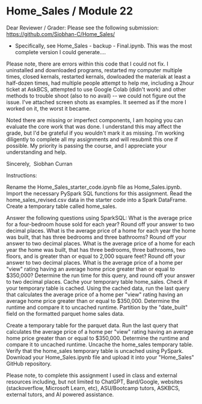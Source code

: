 # Home_Sales / Module 22

Dear Reviewer / Grader:
Please see the following submission: https://github.com/Siobhan-C/Home_Sales/
- Specifically, see Home_Sales - backup - Final.ipynb. This was the most complete version I could generate.... 

Please note, there are errors within this code that I could not fix. 
I uninstalled and downloaded programs, restarted my computer multiple times, closed kernals, restarted kernals, dowloaded the materiak at least a half-dozen times, had multiple people attempt to help me, including a 2hour ticket at AskBCS, attempted to use Google Colab (didn't work) and other methods to trouble shoot (also to no avail) -- we could not figure out the issue.  I've attached screen shots as examples. It seemed as if the more I worked on it, the worst it became.

Noted there are missing or imperfect components, I am hoping you can evaluate the core work that was done. I understand this may affect the grade, but I'd be grateful if you wouldn't mark it as missing. I'm working diligently to complete all my assignments and will resubmit this one if possible. My priority is passing the course, and I appreciate your understanding and help.

Sincerely, 
Siobhan Curran


Instructions:

Rename the Home_Sales_starter_code.ipynb file as Home_Sales.ipynb.
Import the necessary PySpark SQL functions for this assignment.
Read the home_sales_revised.csv data in the starter code into a Spark DataFrame.
Create a temporary table called home_sales.

Answer the following questions using SparkSQL:
What is the average price for a four-bedroom house sold for each year? Round off your answer to two decimal places.
What is the average price of a home for each year the home was built, that has three bedrooms and three bathrooms? Round off your answer to two decimal places.
What is the average price of a home for each year the home was built, that has three bedrooms, three bathrooms, two floors, and is greater than or equal to 2,000 square feet? Round off your answer to two decimal places.
What is the average price of a home per "view" rating having an average home price greater than or equal to $350,000? Determine the run time for this query, and round off your answer to two decimal places.
Cache your temporary table home_sales.
Check if your temporary table is cached.
Using the cached data, run the last query that calculates the average price of a home per "view" rating having an average home price greater than or equal to $350,000. Determine the runtime and compare it to uncached runtime.
Partition by the "date_built" field on the formatted parquet home sales data.

Create a temporary table for the parquet data.
Run the last query that calculates the average price of a home per "view" rating having an average home price greater than or equal to $350,000. Determine the runtime and compare it to uncached runtime.
Uncache the home_sales temporary table.
Verify that the home_sales temporary table is uncached using PySpark.
Download your Home_Sales.ipynb file and upload it into your "Home_Sales" GitHub repository.



Please note, to complete this assignment I used in class and external resources including, but not limited to ChatGPT, Bard/Google, websites (stackoverflow, Microsoft Learn, etc), ASU/Bootcamp tutors, ASKBCS, external tutors, and AI powered assistance. 
